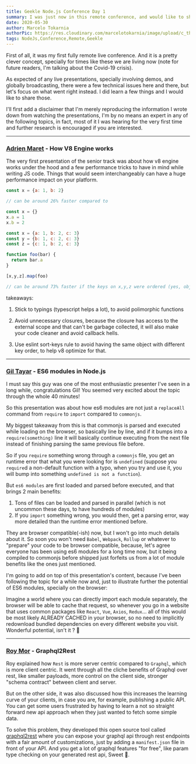 ```yaml
---
title: Geekle Node.js Conference Day 1
summary: I was just now in this remote conference, and would like to share some key takeaways from it.
date: 2020-05-30
author: Marcelo Tokarnia
authorPic: https://res.cloudinary.com/marcelotokarnia/image/upload/c_thumb,g_face:center,r_max,h_150,w_150,f_auto,q_auto/v1590609457/profile/A54I1782_qa84qz.jpg
tags: NodeJs,Conference,Remote,Geekle
---
```


First of all, it was my first fully remote live conference.
And it is a pretty clever concept, specially for times like these we are living now (note for future readers, I'm talking about the Covid-19 crisis).

As expected of any live presentations, specially involving demos, and globally broadcasting, there were a few technical issues here and there, but let's focus on what went right instead. I did learn a few things and I would like to share those.

I'll first add a disclaimer that I'm merely reproducing the information I wrote down from watching the presentations, I'm by no means an expert in any of the following topics, in fact, most of it I was hearing for the very first time and further research is encouraged if you are interested.

---

### [Adrien Maret](https://www.linkedin.com/in/maretadrien/) - How V8 Engine works

The very first presentation of the senior track was about how v8 engine works under the hood and a few performance tricks to have in mind while writing JS code. Things that would seem interchangeably can have a huge performance impact on your platform.

```js
const x = {a: 1, b: 2}

// can be around 26% faster compared to

const x = {}
x.a = 1
x.b = 2
```

```js
const x = {a: 1, b: 2, c: 3}
const y = {b: 1, c: 2, c: 3}
const z = {c: 1, b: 2, c: 3}

function foo(bar) {
  return bar.a
}

[x,y,z].map(foo)

// can be around 73% faster if the keys on x,y,z were ordered (yes, object keys order matter!!!) due to the fact that the v8 engine will interpret foo as a polimorphic function and can't optimize for that

```

takeaways: 

1. Stick to typings (typescript helps a lot), to avoid polimorphic functions
   
2. Avoid unnecessary closures, because the closure has access to the external scope and that can't be garbage collected, it will also make your code cleaner and avoid callback hells.
   
3. Use eslint sort-keys rule to avoid having the same object with different key order, to help v8 optimize for that.

---

### [Gil Tayar](https://www.linkedin.com/in/giltayar/) - ES6 modules in Node.js

I must say this guy was one of the most enthusiastic presenter I've seen in a long while, congratulations Gil! You seemed very excited about the topic through the whole 40 minutes!

So this presentation was about how es6 modules are not just a `replaceAll` command from `require` to `import` compared to `commonjs`.

My biggest takeaway from this is that commonjs is parsed and executed while loading on the browser, so basically line by line, and if it bumps into a `require(something)` line it will basically continue executing from the next file instead of finishing parsing the same previous file before.

So if you `require` something wrong through a `commonjs` file, you get an runtime error that what you were looking for is `undefined` (suppose you `require`d a non-default function with a typo, when you try and use it, you will bump into something `undefined is not a function`).

But `es6 modules` are first loaded and parsed before executed, and that brings 2 main benefits: 

1. Tons of files can be loaded and parsed in parallel (which is not uncommon these days, to have hundreds of modules)
2. If you `import` something wrong, you would then, get a parsing error, way more detailed than the runtime error mentioned before.

They are browser compatible(-ish) now, but I won't go into much details about it. So soon you won't need `Babel`, `Webpack`, `Rollup` or whatever to "prepare" your code to be browser compatible, because, let's agree everyone has been using es6 modules for a long time now, but it being compiled to commonjs before shipped just forfeits us from a lot of module benefits like the ones just mentioned. 

I'm going to add on top of this presentation's content, because I've been following the topic for a while now and, just to illustrate further the potential of ES6 modules, specially on the browser: 

Imagine a world where you can directly import each module separately, the browser will be able to cache that request, so whenever you go in a website that uses common packages like `React`, `Vue`, `Axios`, `Redux`... all of this would be most likely ALREADY CACHED in your browser, so no need to implicitly redownload bundled dependencies on every different website you visit. Wonderful potential, isn't it ? 🤗

---

### [Roy Mor](https://www.linkedin.com/in/roy-mor/) - Graphql2Rest

Roy explained how `Rest` is more server centric compared to `Graphql`, which is more client centric. It went through all the cliche benefits of Graphql over rest, like smaller payloads, more control on the client side, stronger "schema contract" between client and server.

But on the other side, it was also discussed how this increases the learning curve of your clients, in case you are, for example, publishing a public API. You can get some users frustrated by having to learn a not so straight forward new api approach when they just wanted to fetch some simple data.

To solve this problem, they developed this open source tool called [graphql2rest](https://github.com/sisense/graphql2rest) where you can expose your graphql api through rest endpoints with a fair amount of customizations, just by adding a `manifest.json` file in front of your API. And you get a lot of graphql features "for free", like param type checking on your generated rest api, Sweet 🧁.